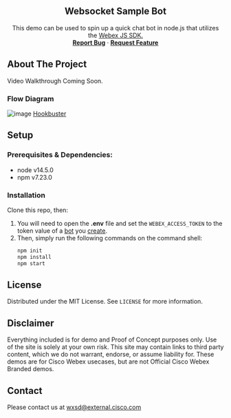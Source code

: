 <p align="center">
  <h2 align="center"> Websocket Sample Bot</h2>

  <p align="center">
    This demo can be used to spin up a quick chat bot in node.js that utilizes the <a href="https://developer.webex.com/docs/sdks/node">Webex JS SDK.</a><br />
    <a href="https://github.com/WXSD-Sales/webex-bot-sample/issues"><strong>Report Bug</strong></a>
    ·
    <a href="https://github.com/WXSD-Sales/webex-bot-sample/issues"><strong>Request Feature</strong></a>
  </p>
</p>

## About The Project

Video Walkthrough Coming Soon.


### Flow Diagram
![image](https://user-images.githubusercontent.com/19175490/134741894-e913c078-e9a9-41ce-90e1-a04020ed693a.png)
[Hookbuster](https://github.com/WebexSamples/hookbuster)

<!-- GETTING STARTED -->

## Setup

### Prerequisites & Dependencies: 

* node v14.5.0
* npm v7.23.0


### Installation

Clone this repo, then:

1. You will need to open the **.env** file and set the ```WEBEX_ACCESS_TOKEN``` to the token value of a [bot](https://developer.webex.com/docs/bots) you [create](https://developer.webex.com/my-apps/new/bot).
2. Then, simply run the following commands on the command shell:
   ```sh
   npm init
   npm install
   npm start
   ```
   

## License

Distributed under the MIT License. See `LICENSE` for more information.

## Disclaimer
<!-- Keep the following here -->  
 Everything included is for demo and Proof of Concept purposes only. Use of the site is solely at your own risk. This site may contain links to third party content, which we do not warrant, endorse, or assume liability for. These demos are for Cisco Webex usecases, but are not Official Cisco Webex Branded demos.

<!-- CONTACT -->

## Contact
Please contact us at wxsd@external.cisco.com
